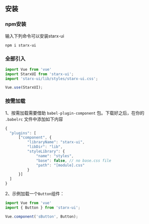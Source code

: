 ## 安装

### npm安装
输入下列命令可以安装starx-ui
```sh
npm i starx-ui
```

### 全部引入

```javascript
import Vue from 'vue'
import StarxUI from 'starx-ui';
import 'starx-ui/lib/styles/starx-ui.css';

Vue.use(StarxUI);
```

### 按需加载
1、按需加载需要借助 `babel-plugin-component` 包。下载好之后，在你的 `.babelrc` 文件中添加如下内容
```javascript
{
  "plugins": [
      ["component", {
          "libraryName": "starx-ui",
          "libDir": "lib",
          "styleLibrary": {
              "name": "styles",
              "base": false, // no base.css file
              "path": "[module].css"
          }
      }]
  ]
}
```
2、示例加载一个`Button`组件：
```javascript
import Vue from 'vue'
import { Button } from 'starx-ui';

Vue.component('sButton', Button);
```